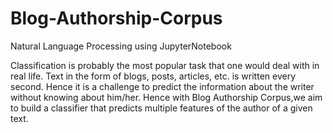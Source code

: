 # Blog-Authorship-Corpus
Natural Language Processing using JupyterNotebook

Classification is probably the most popular task that one would deal with in real life.
Text in the form of blogs, posts, articles, etc. is written every second. Hence it is a challenge to predict the information about the writer without knowing about him/her. Hence with Blog Authorship Corpus,we aim to build a classifier that predicts multiple features of the author of a given text.
